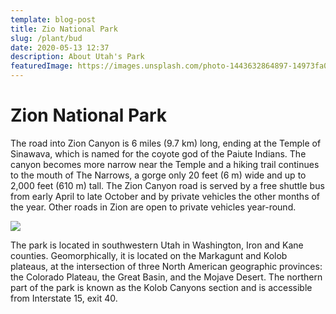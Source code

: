 ```yaml
---
template: blog-post
title: Zio National Park
slug: /plant/bud
date: 2020-05-13 12:37
description: About Utah's Park
featuredImage: https://images.unsplash.com/photo-1443632864897-14973fa006cf?ixlib=rb-4.0.3&ixid=MnwxMjA3fDB8MHxwaG90by1wYWdlfHx8fGVufDB8fHx8&auto=format&fit=crop&w=1170&q=80
---
```


# Zion National Park

The road into Zion Canyon is 6 miles (9.7 km) long, ending at the Temple of Sinawava, which is named for the coyote god of the Paiute Indians. The canyon becomes more narrow near the Temple and a hiking trail continues to the mouth of The Narrows, a gorge only 20 feet (6 m) wide and up to 2,000 feet (610 m) tall. The Zion Canyon road is served by a free shuttle bus from early April to late October and by private vehicles the other months of the year. Other roads in Zion are open to private vehicles year-round.

![](https://images.unsplash.com/photo-1605573777867-0e364f7dfd03?ixlib=rb-4.0.3&ixid=MnwxMjA3fDB8MHxwaG90by1wYWdlfHx8fGVufDB8fHx8&auto=format&fit=crop&w=1170&q=80)

The park is located in southwestern Utah in Washington, Iron and Kane counties. Geomorphically, it is located on the Markagunt and Kolob plateaus, at the intersection of three North American geographic provinces: the Colorado Plateau, the Great Basin, and the Mojave Desert. The northern part of the park is known as the Kolob Canyons section and is accessible from Interstate 15, exit 40.